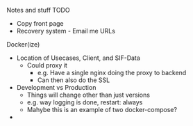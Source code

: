 Notes and stuff TODO

* Copy front page
* Recovery system - Email me URLs



Docker(ize)
* Location of Usecases, Client, and SIF-Data
  - Could proxy it
    - e.g. Have a single nginx doing the proxy to backend
    - Can then also do the SSL
* Development vs Production
  - Things will change other than just versions
  - e.g. way logging is done, restart: always
  - Mahybe this is an example of two docker-compose?
*
